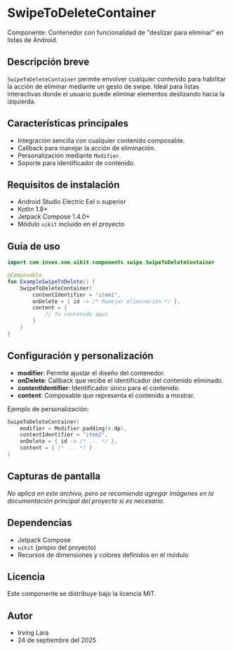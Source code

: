 # SwipeToDeleteContainer

Componente: Contenedor con funcionalidad de "deslizar para eliminar" en listas de Android.

## Descripción breve
`SwipeToDeleteContainer` permite envolver cualquier contenido para habilitar la acción de eliminar mediante un gesto de swipe. Ideal para listas interactivas donde el usuario puede eliminar elementos deslizando hacia la izquierda.

## Características principales
- Integración sencilla con cualquier contenido composable.
- Callback para manejar la acción de eliminación.
- Personalización mediante `Modifier`.
- Soporte para identificador de contenido.

## Requisitos de instalación
- Android Studio Electric Eel o superior
- Kotlin 1.8+
- Jetpack Compose 1.4.0+
- Módulo `uikit` incluido en el proyecto

## Guía de uso
```kotlin
import com.invex.one.uikit.components.swipe.SwipeToDeleteContainer

@Composable
fun ExampleSwipeToDelete() {
    SwipeToDeleteContainer(
        contentIdentifier = "item1",
        onDelete = { id -> /* Manejar eliminación */ },
        content = {
            // Tu contenido aquí
        }
    )
}
```

## Configuración y personalización
- **modifier**: Permite ajustar el diseño del contenedor.
- **onDelete**: Callback que recibe el identificador del contenido eliminado.
- **contentIdentifier**: Identificador único para el contenido.
- **content**: Composable que representa el contenido a mostrar.

Ejemplo de personalización:
```kotlin
SwipeToDeleteContainer(
    modifier = Modifier.padding(8.dp),
    contentIdentifier = "item2",
    onDelete = { id -> /* ... */ },
    content = { /* ... */ }
)
```

## Capturas de pantalla
*No aplica en este archivo, pero se recomienda agregar imágenes en la documentación principal del proyecto si es necesario.*

## Dependencias
- Jetpack Compose
- `uikit` (propio del proyecto)
- Recursos de dimensiones y colores definidos en el módulo

## Licencia
Este componente se distribuye bajo la licencia MIT.

## Autor
- Irving Lara
- 24 de septiembre del 2025

